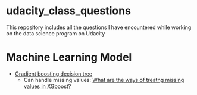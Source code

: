 # udacity_class_questions
This repository includes all the questions I have encountered while working on the data science program on Udacity

# **Machine Learning Model**
* [Gradient boosting decision tree](https://xgboost.readthedocs.io/en/latest/)
  * Can handle missing values: [What are the ways of treatng missing values in XGboost?](https://github.com/dmlc/xgboost/issues/21)
